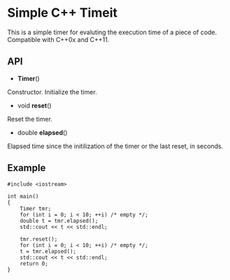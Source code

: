 Simple C++ Timeit
=================

This is a simple timer for evaluting the execution time of a piece of
code.  Compatible with C++0x and C++11.

## API ##

- **Timer**()

Constructor.  Initialize the timer.

- void **reset**()

Reset the timer.

- double **elapsed**()

Elapsed time since the initilization of the timer or the last reset,
in seconds.

## Example ##

```c_cpp
#include <iostream>

int main()
{
    Timer tmr;
    for (int i = 0; i < 10; ++i) /* empty */;
    double t = tmr.elapsed();
    std::cout << t << std::endl;

    tmr.reset();
    for (int i = 0; i < 10; ++i) /* empty */;
    t = tmr.elapsed();
    std::cout << t << std::endl;
	return 0;
}
```

